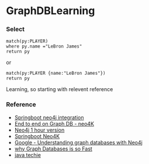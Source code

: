 # GraphDBLearning

### Select 
```
match(py:PLAYER) 
where py.name ="LeBron James"
return py
```
or
```
match(py:PLAYER {name:"LeBron James"}) 
return py
```




Learning, so starting with relevent reference 

### Reference 

- [Springboot neo4j integration](https://www.youtube.com/watch?v=LjtcrWkC0-E)
- [End to end on Graph DB - neo4K](https://www.youtube.com/watch?v=_IgbB24scLI)
- [Neo4j 1 hour version](https://www.youtube.com/watch?v=8jNPelugC2s&t=64s)
- [Springboot Neo4K](https://www.youtube.com/watch?v=GerN3MGm9Js)
- [Google - Understanding graph databases with Neo4j](https://www.youtube.com/watch?v=gojEIojo7-I&t=71s)
- [why Graph Databases is so Fast](https://www.youtube.com/watch?v=Sdw_D-Gllac)
- [java techie](https://www.youtube.com/watch?v=RjEK3Q6GMzw)
